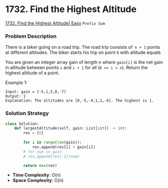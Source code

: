 # 1732. Find the Highest Altitude

[1732. Find the Highest Altitude| Easy](https://leetcode.com/problems/find-the-highest-altitude/description/?envType=study-plan-v2&id=leetcode-75) `Prefix Sum` 

### Problem Description
There is a biker going on a road trip. The road trip consists of` n + 1` points at different altitudes. The biker starts his trip on point `0` with altitude equal`0`.

You are given an integer array gain of length n where `gain[i]` is the net gain in altitude between points `i`​​​​​​ and `i + 1` for all (`0 <= i < n`). Return the highest altitude of a point.

Example 1:
```
Input: gain = [-5,1,5,0,-7]
Output: 1
Explanation: The altitudes are [0,-5,-4,1,1,-6]. The highest is 1.
```

### Solution Strategy
```Python
class Solution:
    def largestAltitude(self, gain: List[int]) -> int:
        res = [0]
        
        for i in range(len(gain)):
            res.append(res[i] + gain[i])
        # for num in gain:
        # res.append(res[-1]+num)

        return max(res)
```
* **Time Complexity**: O(n)
* **Space Complexity**: O(n)
